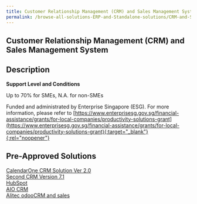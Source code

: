 ```yaml
---
title: Customer Relationship Management (CRM) and Sales Management System
permalink: /browse-all-solutions-ERP-and-Standalone-solutions/CRM-and-Sales-Mgmt-System
---
```


## Customer Relationship Management (CRM) and Sales Management System
## Description

**Support Level and Conditions**

Up to 70% for SMEs, N.A. for non-SMEs

Funded and administrated by Enterprise Singapore (ESG). For more information, please refer to
[https://www.enterprisesg.gov.sg/financial-assistance/grants/for-local-companies/productivity-solutions-grant](https://www.enterprisesg.gov.sg/financial-assistance/grants/for-local-companies/productivity-solutions-grant){:target="_blank"}{:rel="noopener"}

## Pre-Approved Solutions

<a href='/productivity-solutions-grant/solutionrepo/solution255' target='_blank'>CalendarOne CRM Solution Ver 2.0</a><br>
<a href='/productivity-solutions-grant/solutionrepo/solution1859' target='_blank'>Second CRM Version 7.1</a><br>
<a href='/productivity-solutions-grant/solutionrepo/solution2393' target='_blank'>HubSpot</a><br>
<a href='/productivity-solutions-grant/solutionrepo/solution2459' target='_blank'>AIO CRM</a><br>
<a href='/productivity-solutions-grant/solutionrepo/solution2567' target='_blank'>Alitec odooCRM and sales</a><br>
